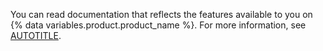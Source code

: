 You can read documentation that reflects the features available to you on {% data variables.product.product_name %}. For more information, see [AUTOTITLE](/get-started/learning-about-github/about-versions-of-github-docs).
